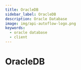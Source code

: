 ```yaml
---
title: OracleDB
sidebar_label: OracleDB
description: Oracle Database
image: img/api-autoflow-logo.png
keywords:
  - oracle database
  - client
---
```


# OracleDB